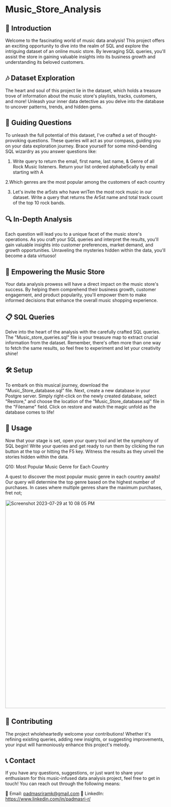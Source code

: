 # Music_Store_Analysis

## 🎵 Introduction
Welcome to the fascinating world of music data analysis! This project offers an exciting opportunity to dive into the realm of SQL and explore the intriguing dataset of an online music store. By leveraging SQL queries, you'll assist the store in gaining valuable insights into its business growth and understanding its beloved customers.

## 🎶 Dataset Exploration
The heart and soul of this project lie in the dataset, which holds a treasure trove of information about the music store's playlists, tracks, customers, and more! Unleash your inner data detective as you delve into the database to uncover patterns, trends, and hidden gems.

## 🧭 Guiding Questions
To unleash the full potential of this dataset, I've crafted a set of thought-provoking questions. These queries will act as your compass, guiding you on your data exploration journey. Brace yourself for some mind-bending SQL wizardry as you answer questions like:

1. Write query to return the email, first name, last name, & Genre of all Rock Music listeners.
Return your list ordered alphabe5cally by email starting with A

2.Which genres are the most popular among the customers of each country

3. Let's invite the ar5sts who have wriTen the most rock music in our dataset. Write a query
that returns the Ar5st name and total track count of the top 10 rock bands.

## 🔍 In-Depth Analysis
Each question will lead you to a unique facet of the music store's operations. As you craft your SQL queries and interpret the results, you'll gain valuable insights into customer preferences, market demand, and growth opportunities. Unraveling the mysteries hidden within the data, you'll become a data virtuoso!

## 🚀 Empowering the Music Store
Your data analysis prowess will have a direct impact on the music store's success. By helping them comprehend their business growth, customer engagement, and product popularity, you'll empower them to make informed decisions that enhance the overall music shopping experience.

## 📋 SQL Queries
Delve into the heart of the analysis with the carefully crafted SQL queries. The "Music_store_queries.sql" file is your treasure map to extract crucial information from the dataset. Remember, there's often more than one way to fetch the same results, so feel free to experiment and let your creativity shine!

## 🛠️ Setup
To embark on this musical journey, download the "Music_Store_database.sql" file. Next, create a new database in your Postgre server. Simply right-click on the newly created database, select "Restore," and choose the location of the "Music_Store_database.sql" file in the "Filename" field. Click on restore and watch the magic unfold as the database comes to life!

## 🚀 Usage
Now that your stage is set, open your query tool and let the symphony of SQL begin! Write your queries and get ready to run them by clicking the run button at the top or hitting the F5 key. Witness the results as they unveil the stories hidden within the data.

Q10: Most Popular Music Genre for Each Country

A quest to discover the most popular music genre in each country awaits! Our query will determine the top genre based on the highest number of purchases. In cases where multiple genres share the maximum purchases, fret not; 

<img width="653" alt="Screenshot 2023-07-29 at 10 08 05 PM" src="https://github.com/padhu-bot/Music_Store_Analysis/assets/64465448/fd52d73f-f370-4ffd-b739-6f0955ea3f40">

## 🙌 Contributing
The project wholeheartedly welcome your contributions! Whether it's refining existing queries, adding new insights, or suggesting improvements, your input will harmoniously enhance this project's melody.

## 📞 Contact
If you have any questions, suggestions, or just want to share your enthusiasm for this music-infused data analysis project, feel free to get in touch! You can reach out through the following means:

📧 Email: padmasriramk@gmail.com
💼 LinkedIn: https://www.linkedin.com/in/padmasri-r/



